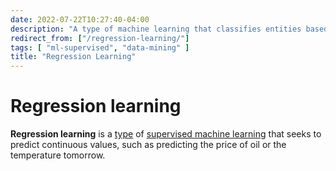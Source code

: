 ```yaml
---
date: 2022-07-22T10:27:40-04:00
description: "A type of machine learning that classifies entities based on their characteristics"
redirect_from: ["/regression-learning/"]
tags: [ "ml-supervised", "data-mining" ]
title: "Regression Learning"
---
```


# Regression learning

**Regression learning** is a [type](ml-types.md) of [supervised machine learning](ml-supervised.md) that seeks to predict continuous values, such as predicting the price of oil or the temperature tomorrow.
